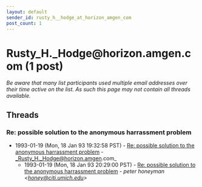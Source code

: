 ```yaml
---
layout: default
sender_id: rusty_h__hodge_at_horizon_amgen_com
post_count: 1
---
```


# Rusty_H._Hodge<span>@</span>horizon.amgen.com (1 post)

_Be aware that many list participants used multiple email addresses over their time active on the list. As such this page may not contain all threads available._

## Threads

### Re: possible solution to the anonymous harrassment problem
+ 1993-01-19 (Mon, 18 Jan 93 19:32:58 PST) - [Re: possible solution to the anonymous harrassment problem](/archive/1993/01/00f4e053d038592ea59f03e9e1d83a1ffd8b0d58692d4cd576759f902f0c9b68) - _Rusty_H._Hodge@horizon.amgen.com_
  + 1993-01-19 (Mon, 18 Jan 93 20:29:00 PST) - [Re: possible solution to the anonymous harrassment problem](/archive/1993/01/0a57114b382e19eff6fbc129c1e65c3cc79d0207ab17c502c9b5881c383f3709) - _peter honeyman \<honey@citi.umich.edu\>_

